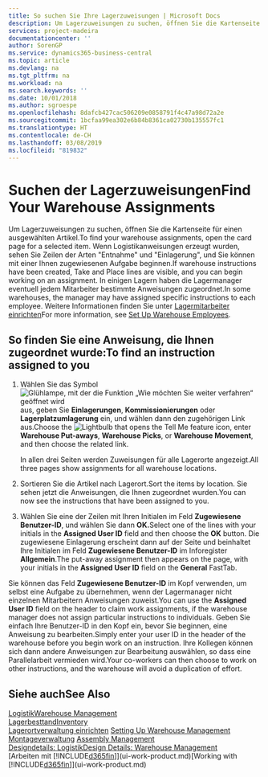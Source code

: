 ```yaml
---
title: So suchen Sie Ihre Lagerzuweisungen | Microsoft Docs
description: Um Lagerzuweisungen zu suchen, öffnen Sie die Kartenseite für einen ausgewählten Artikel. Wenn Logistikanweisungen erzeugt wurden, sehen Sie Zeilen der Arten "Entnahme" und "Einlagerung", und Sie können mit einer Ihnen zugewiesenen Aufgabe beginnen. In einigen Lagern haben die Lagermanager eventuell jedem Mitarbeiter bestimmte Anweisungen zugeordnet.
services: project-madeira
documentationcenter: ''
author: SorenGP
ms.service: dynamics365-business-central
ms.topic: article
ms.devlang: na
ms.tgt_pltfrm: na
ms.workload: na
ms.search.keywords: ''
ms.date: 10/01/2018
ms.author: sgroespe
ms.openlocfilehash: 8dafcb427cac506209e0858791f4c47a98d72a2e
ms.sourcegitcommit: 1bcfaa99ea302e6b84b8361ca02730b135557fc1
ms.translationtype: HT
ms.contentlocale: de-CH
ms.lasthandoff: 03/08/2019
ms.locfileid: "819832"
---
```

# <a name="find-your-warehouse-assignments"></a><span data-ttu-id="4ba69-105">Suchen der Lagerzuweisungen</span><span class="sxs-lookup"><span data-stu-id="4ba69-105">Find Your Warehouse Assignments</span></span>
<span data-ttu-id="4ba69-106">Um Lagerzuweisungen zu suchen, öffnen Sie die Kartenseite für einen ausgewählten Artikel.</span><span class="sxs-lookup"><span data-stu-id="4ba69-106">To find your warehouse assignments, open the card page for a selected item.</span></span> <span data-ttu-id="4ba69-107">Wenn Logistikanweisungen erzeugt wurden, sehen Sie Zeilen der Arten "Entnahme" und "Einlagerung", und Sie können mit einer Ihnen zugewiesenen Aufgabe beginnen.</span><span class="sxs-lookup"><span data-stu-id="4ba69-107">If warehouse instructions have been created, Take and Place lines are visible, and you can begin working on an assignment.</span></span> <span data-ttu-id="4ba69-108">In einigen Lagern haben die Lagermanager eventuell jedem Mitarbeiter bestimmte Anweisungen zugeordnet.</span><span class="sxs-lookup"><span data-stu-id="4ba69-108">In some warehouses, the manager may have assigned specific instructions to each employee.</span></span> <span data-ttu-id="4ba69-109">Weitere Informationen finden Sie unter [Lagermitarbeiter einrichten](warehouse-how-to-set-up-warehouse-employees.md)</span><span class="sxs-lookup"><span data-stu-id="4ba69-109">For more information, see [Set Up Warehouse Employees](warehouse-how-to-set-up-warehouse-employees.md).</span></span>

## <a name="to-find-an-instruction-assigned-to-you"></a><span data-ttu-id="4ba69-110">So finden Sie eine Anweisung, die Ihnen zugeordnet wurde:</span><span class="sxs-lookup"><span data-stu-id="4ba69-110">To find an instruction assigned to you</span></span>  
1.  <span data-ttu-id="4ba69-111">Wählen Sie das Symbol ![Glühlampe, mit der die Funktion „Wie möchten Sie weiter verfahren“ geöffnet wird](media/ui-search/search_small.png "Wie möchten Sie weiter verfahren?") aus, geben Sie **Einlagerungen**, **Kommissionierungen** oder **Lagerplatzumlagerung** ein, und wählen dann den zugehörigen Link aus.</span><span class="sxs-lookup"><span data-stu-id="4ba69-111">Choose the ![Lightbulb that opens the Tell Me feature](media/ui-search/search_small.png "Tell me what you want to do") icon, enter **Warehouse Put-aways**, **Warehouse Picks**, or **Warehouse Movement**, and then choose the related link.</span></span>

    <span data-ttu-id="4ba69-112">In allen drei Seiten werden Zuweisungen für alle Lagerorte angezeigt.</span><span class="sxs-lookup"><span data-stu-id="4ba69-112">All three pages show assignments for all warehouse locations.</span></span>  

2. <span data-ttu-id="4ba69-113">Sortieren Sie die Artikel nach Lagerort.</span><span class="sxs-lookup"><span data-stu-id="4ba69-113">Sort the items by location.</span></span> <span data-ttu-id="4ba69-114">Sie sehen jetzt die Anweisungen, die Ihnen zugeordnet wurden.</span><span class="sxs-lookup"><span data-stu-id="4ba69-114">You can now see the instructions that have been assigned to you.</span></span>  
3. <span data-ttu-id="4ba69-115">Wählen Sie eine der Zeilen mit Ihren Initialen im Feld **Zugewiesene Benutzer-ID**, und wählen Sie dann **OK.**</span><span class="sxs-lookup"><span data-stu-id="4ba69-115">Select one of the lines with your initials in the **Assigned User ID** field and then choose the **OK** button.</span></span> <span data-ttu-id="4ba69-116">Die zugewiesene Einlagerung erscheint dann auf der Seite und beinhaltet Ihre Initialen im Feld **Zugewiesene Benutzer-ID** im Inforegister **Allgemein**.</span><span class="sxs-lookup"><span data-stu-id="4ba69-116">The put-away assignment then appears on the page, with your initials in the **Assigned User ID** field on the **General** FastTab.</span></span>  

<span data-ttu-id="4ba69-117">Sie können das Feld **Zugewiesene Benutzer-ID** im Kopf verwenden, um selbst eine Aufgabe zu übernehmen, wenn der Lagermanager nicht einzelnen Mitarbeitern Anweisungen zuweist.</span><span class="sxs-lookup"><span data-stu-id="4ba69-117">You can use the **Assigned User ID** field on the header to claim work assignments, if the warehouse manager does not assign particular instructions to individuals.</span></span> <span data-ttu-id="4ba69-118">Geben Sie einfach Ihre Benutzer-ID in den Kopf ein, bevor Sie beginnen, eine Anweisung zu bearbeiten.</span><span class="sxs-lookup"><span data-stu-id="4ba69-118">Simply enter your user ID in the header of the warehouse before you begin work on an instruction.</span></span> <span data-ttu-id="4ba69-119">Ihre Kollegen können sich dann andere Anweisungen zur Bearbeitung auswählen, so dass eine Parallelarbeit vermieden wird.</span><span class="sxs-lookup"><span data-stu-id="4ba69-119">Your co-workers can then choose to work on other instructions, and the warehouse will avoid a duplication of effort.</span></span>  

## <a name="see-also"></a><span data-ttu-id="4ba69-120">Siehe auch</span><span class="sxs-lookup"><span data-stu-id="4ba69-120">See Also</span></span>  
[<span data-ttu-id="4ba69-121">Logistik</span><span class="sxs-lookup"><span data-stu-id="4ba69-121">Warehouse Management</span></span>](warehouse-manage-warehouse.md)  
[<span data-ttu-id="4ba69-122">Lagerbesttand</span><span class="sxs-lookup"><span data-stu-id="4ba69-122">Inventory</span></span>](inventory-manage-inventory.md)  
<span data-ttu-id="4ba69-123">[Lagerortverwaltung einrichten](warehouse-setup-warehouse.md)   </span><span class="sxs-lookup"><span data-stu-id="4ba69-123">[Setting Up Warehouse Management](warehouse-setup-warehouse.md)   </span></span>  
<span data-ttu-id="4ba69-124">[Montageverwaltung](assembly-assemble-items.md)  </span><span class="sxs-lookup"><span data-stu-id="4ba69-124">[Assembly Management](assembly-assemble-items.md)  </span></span>  
[<span data-ttu-id="4ba69-125">Designdetails: Logistik</span><span class="sxs-lookup"><span data-stu-id="4ba69-125">Design Details: Warehouse Management</span></span>](design-details-warehouse-management.md)  
<span data-ttu-id="4ba69-126">[Arbeiten mit [!INCLUDE[d365fin](includes/d365fin_md.md)]](ui-work-product.md)</span><span class="sxs-lookup"><span data-stu-id="4ba69-126">[Working with [!INCLUDE[d365fin](includes/d365fin_md.md)]](ui-work-product.md)</span></span> 
